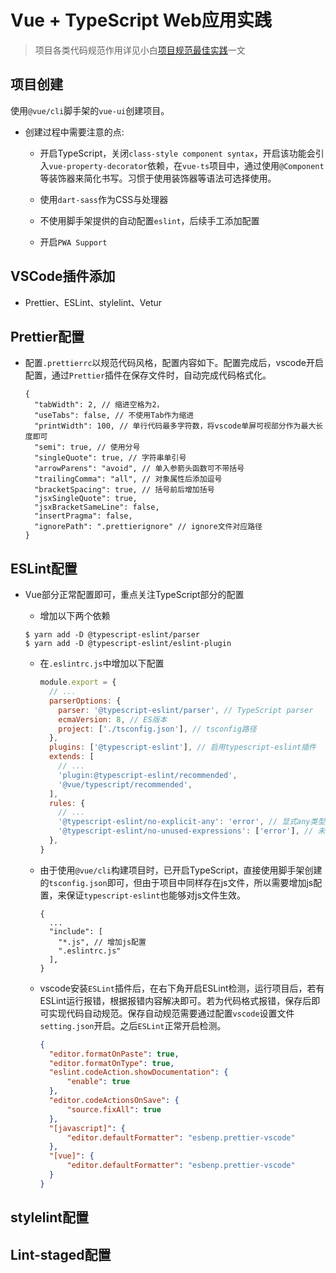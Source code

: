 # Vue + TypeScript Web应用实践

> 项目各类代码规范作用详见小白[项目规范最佳实践](https://github.com/fff455/tech-share/blob/master/Engineering/%E9%A1%B9%E7%9B%AE%E8%A7%84%E8%8C%83%E6%9C%80%E4%BD%B3%E5%AE%9E%E8%B7%B5.md)一文

## 项目创建

使用``@vue/cli``脚手架的``vue-ui``创建项目。

* 创建过程中需要注意的点:

  * 开启TypeScript，关闭``class-style component syntax``，开启该功能会引入``vue-property-decorator``依赖，在``vue-ts``项目中，通过使用``@Component``等装饰器来简化书写。习惯于使用装饰器等语法可选择使用。

  * 使用``dart-sass``作为CSS与处理器

  * 不使用脚手架提供的自动配置``eslint``，后续手工添加配置

  * 开启``PWA Support``

## VSCode插件添加

- Prettier、ESLint、stylelint、Vetur

## Prettier配置

* 配置``.prettierrc``以规范代码风格，配置内容如下。配置完成后，vscode开启配置，通过``Prettier``插件在保存文件时，自动完成代码格式化。
  ```
  {
    "tabWidth": 2, // 缩进空格为2，
    "useTabs": false, // 不使用Tab作为缩进
    "printWidth": 100, // 单行代码最多字符数，将vscode单屏可视部分作为最大长度即可
    "semi": true, // 使用分号
    "singleQuote": true, // 字符串单引号
    "arrowParens": "avoid", // 单入参箭头函数可不带括号
    "trailingComma": "all", // 对象属性后添加逗号
    "bracketSpacing": true, // 括号前后增加括号
    "jsxSingleQuote": true,
    "jsxBracketSameLine": false,
    "insertPragma": false,
    "ignorePath": ".prettierignore" // ignore文件对应路径
  }
  ```

## ESLint配置

* Vue部分正常配置即可，重点关注TypeScript部分的配置

  * 增加以下两个依赖

  ```shell
  $ yarn add -D @typescript-eslint/parser
  $ yarn add -D @typescript-eslint/eslint-plugin
  ```
  
  * 在``.eslintrc.js``中增加以下配置

    ```js
    module.export = {
      // ...
      parserOptions: {
        parser: '@typescript-eslint/parser', // TypeScript parser
        ecmaVersion: 8, // ES版本
        project: ['./tsconfig.json'], // tsconfig路径
      },
      plugins: ['@typescript-eslint'], // 启用typescript-eslint插件
      extends: [
        // ...
        'plugin:@typescript-eslint/recommended',
        '@vue/typescript/recommended',
      ],
      rules: {
        // ...
        '@typescript-eslint/no-explicit-any': 'error', // 显式any类型定义报错
        '@typescript-eslint/no-unused-expressions': ['error'], // 未使用变量报错
      },
    }
    ```
  
  * 由于使用``@vue/cli``构建项目时，已开启TypeScript，直接使用脚手架创建的``tsconfig.json``即可，但由于项目中同样存在js文件，所以需要增加js配置，来保证``typescript-eslint``也能够对js文件生效。

    ```
    {
      ...
      "include": [
        "*.js", // 增加js配置
        ".eslintrc.js"
      ],
    }
    ```

  * vscode安装``ESLint``插件后，在右下角开启ESLint检测，运行项目后，若有ESLint运行报错，根据报错内容解决即可。若为代码格式报错，保存后即可实现代码自动规范。保存自动规范需要通过配置``vscode``设置文件``setting.json``开启。之后``ESLint``正常开启检测。

    ```json
    {
      "editor.formatOnPaste": true,
      "editor.formatOnType": true,
      "eslint.codeAction.showDocumentation": {
          "enable": true
      },
      "editor.codeActionsOnSave": {
          "source.fixAll": true
      },
      "[javascript]": {
          "editor.defaultFormatter": "esbenp.prettier-vscode"
      },
      "[vue]": {
          "editor.defaultFormatter": "esbenp.prettier-vscode"
      }
    }
    ```

## stylelint配置

## Lint-staged配置



